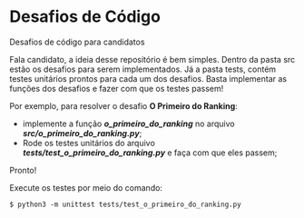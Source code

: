 # Desafios de Código
Desafios de código para candidatos

Fala candidato, a ideia desse repositório é bem simples. Dentro da pasta src estão os desafios para serem implementados. Já a 
pasta tests, contém testes unitários prontos para cada um dos desafios. Basta implementar as funções dos desafios e fazer com que os testes passem!

Por exemplo, para resolver o desafio **O Primeiro do Ranking**:
* implemente a função ***o_primeiro_do_ranking*** no arquivo ***src/o_primeiro_do_ranking.py***; 
* Rode os testes unitários do arquivo ***tests/test_o_primeiro_do_ranking.py*** e faça com que eles passem;

Pronto!

Execute os testes por meio do comando:

`$ python3 -m unittest tests/test_o_primeiro_do_ranking.py`